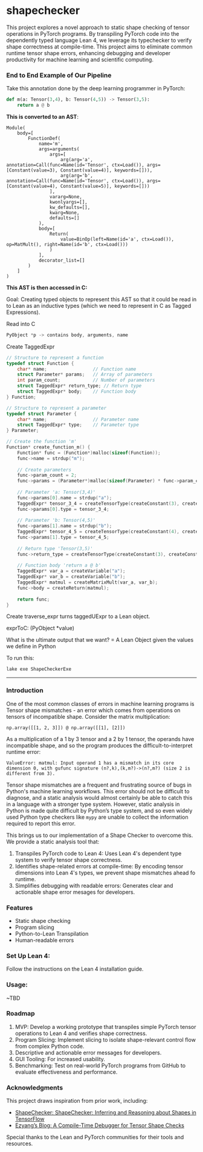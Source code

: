 # shapechecker

This project explores a novel approach to static shape checking of tensor operations in PyTorch programs. By transpiling PyTorch code into the dependently typed language Lean 4, we leverage its typechecker to verify shape correctness at compile-time. This project aims to eliminate common runtime tensor shape errors, enhancing debugging and developer productivity for machine learning and scientific computing.


### End to End Example of Our Pipeline 

Take this annotation done by the deep learning programmer in PyTorch: 

```python
def m(a: Tensor(3,4), b: Tensor(4,5)) -> Tensor(3,5):
    return a @ b
```

**This is converted to an AST**:
```
Module(
    body=[
        FunctionDef(
            name='m',
            args=arguments(
                args=[
                    arg(arg='a', annotation=Call(func=Name(id='Tensor', ctx=Load()), args=[Constant(value=3), Constant(value=4)], keywords=[])),
                    arg(arg='b', annotation=Call(func=Name(id='Tensor', ctx=Load()), args=[Constant(value=4), Constant(value=5)], keywords=[]))
                ],
                vararg=None,
                kwonlyargs=[],
                kw_defaults=[],
                kwarg=None,
                defaults=[]
            ),
            body=[
                Return(
                    value=BinOp(left=Name(id='a', ctx=Load()), op=MatMult(), right=Name(id='b', ctx=Load()))
                )
            ],
            decorator_list=[]
        )
    ]
)
```

**This AST is then accessed in C:**

Goal: Creating typed objects to represent this AST so that it could be read in to Lean as an inductive types (which we need to represent in C as Tagged Expressions). 

Read into C
```c
PyObject *p -> contains body, arguments, name 
```

Create TaggedExpr

```c
// Structure to represent a function
typedef struct Function {
    char* name;                 // Function name
    struct Parameter* params;   // Array of parameters
    int param_count;            // Number of parameters
    struct TaggedExpr* return_type; // Return type
    struct TaggedExpr* body;    // Function body
} Function;

// Structure to represent a parameter
typedef struct Parameter {
    char* name;                 // Parameter name
    struct TaggedExpr* type;    // Parameter type
} Parameter;

// Create the function 'm'
Function* create_function_m() {
    Function* func = (Function*)malloc(sizeof(Function));
    func->name = strdup("m");
    
    // Create parameters
    func->param_count = 2;
    func->params = (Parameter*)malloc(sizeof(Parameter) * func->param_count);
    
    // Parameter 'a: Tensor(3,4)'
    func->params[0].name = strdup("a");
    TaggedExpr* tensor_3_4 = createTensorType(createConstant(3), createConstant(4));
    func->params[0].type = tensor_3_4;
    
    // Parameter 'b: Tensor(4,5)'
    func->params[1].name = strdup("b");
    TaggedExpr* tensor_4_5 = createTensorType(createConstant(4), createConstant(5));
    func->params[1].type = tensor_4_5;
    
    // Return type 'Tensor(3,5)'
    func->return_type = createTensorType(createConstant(3), createConstant(5));
    
    // Function body 'return a @ b'
    TaggedExpr* var_a = createVariable("a");
    TaggedExpr* var_b = createVariable("b");
    TaggedExpr* matmul = createMatrixMult(var_a, var_b);
    func->body = createReturn(matmul);
    
    return func;
}
```

Create traverse_expr turns taggedUExpr to a Lean object.


exprToC: (PyObject *value)


What is the ultimate output that we want? 
= A Lean Object given the values we define in Python 


To run this:
```sh
lake exe ShapeCheckerExe
```





---






### Introduction

One of the most common classes of errors in machine learning programs is Tensor shape mismatches - an error which comes from operations on tensors of incompatible shape. Consider the matrix multiplication:

`np.array([[1, 2, 3]]) @ np.array([[1], [2]])`

As a multiplication of a 1 by 3 tensor and a 2 by 1 tensor, the operands have incompatible shape, and so the program produces the difficult-to-interpret runtime error:

`ValueError: matmul: Input operand 1 has a mismatch in its core dimension 0, with gufunc signature (n?,k),(k,m?)->(n?,m?) (size 2 is different from 3).`

Tensor shape mismatches are a frequent and frustrating source of bugs in Python's machine learning workflows. This error should not be difficult to diagnose, and a static analysis would almost certainly be able to catch this in a language with a stronger type system. However, static analysis in Python is made quite difficult by Python’s type system, and so even widely used Python type checkers like `mypy` are unable to collect the information required to report this error. 

This brings us to our implementation of a Shape Checker to overcome this. We provide a static analysis tool that:
1. Transpiles PyTorch code to Lean 4: Uses Lean 4's dependent type system to verify tensor shape correctness.
2. Identifies shape-related errors at compile-time: By encoding tensor dimensions into Lean 4's types, we prevent shape mismatches ahead fo runtime.
3. Simplifies debugging with readable errors: Generates clear and actionable shape error mesages for developers.

### Features
- Static shape checking
- Program slicing
- Python-to-Lean Transpilation
- Human-readable errors

### Set Up Lean 4:
Follow the instructions on the Lean 4 installation guide.


### Usage: 

~TBD


### Roadmap
1.	MVP: Develop a working prototype that transpiles simple PyTorch tensor operations to Lean 4 and verifies shape correctness.
2.	Program Slicing: Implement slicing to isolate shape-relevant control flow from complex Python code.
3.	Descriptive and actionable error messages for developers.
4.	GUI Tooling: For increased usability. 
5.	Benchmarking: Test on real-world PyTorch programs from GitHub to evaluate effectiveness and performance.





### Acknowledgments

This project draws inspiration from prior work, including:
- [ShapeChecker: ShapeChecker: Inferring and Reasoning about Shapes in TensorFlow]([url](https://courses.cs.washington.edu/courses/cse503/18wi/submissions/503-final-report-20180315/shape-checker.pdf))
- [Ezyang’s Blog: A Compile-Time Debugger for Tensor Shape Checks]([url](http://blog.ezyang.com/2018/04/a-compile-time-debugger-that-helps-you-write-tensor-shape-checks/))

Special thanks to the Lean and PyTorch communities for their tools and resources.

